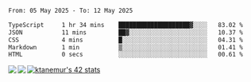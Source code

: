 <!--START_SECTION:waka-->

```txt
From: 05 May 2025 - To: 12 May 2025

TypeScript     1 hr 34 mins    ████████████████████▓░░░░   83.02 %
JSON           11 mins         ██▓░░░░░░░░░░░░░░░░░░░░░░   10.37 %
CSS            4 mins          █░░░░░░░░░░░░░░░░░░░░░░░░   04.31 %
Markdown       1 min           ▒░░░░░░░░░░░░░░░░░░░░░░░░   01.41 %
HTML           0 secs          ░░░░░░░░░░░░░░░░░░░░░░░░░   00.61 %
```

<!--END_SECTION:waka-->
<a href="https://github.com/anuraghazra/github-readme-stats">
  <img align="left" src="https://github-readme-stats.vercel.app/api?username=Tanesan&count_private=true&show_icons=true" />
<img align="left" src="https://github-readme-stats.vercel.app/api/top-langs/?username=Tanesan" />
</a>

[![ktanemur's 42 stats](https://badge42.vercel.app/api/v2/cl1wslf6s002109l771rng2w8/stats?cursusId=21&coalitionId=62)](https://github.com/JaeSeoKim/badge42)

